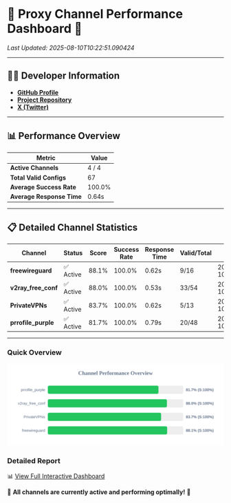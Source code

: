 # 🌟 Proxy Channel Performance Dashboard 🌟

_Last Updated: 2025-08-10T10:22:51.090424_

---

## 👩‍💻 Developer Information

- **[GitHub Profile](https://github.com/4n0nymou3)**  
- **[Project Repository](https://github.com/4n0nymou3/multi-proxy-config-fetcher)**  
- **[X (Twitter)](https://x.com/4n0nymou3)**  

---

## 📊 Performance Overview

| Metric                | Value       |
|-----------------------|-------------|
| **Active Channels**   | 4 / 4       |
| **Total Valid Configs** | 67          |
| **Average Success Rate** | 100.0%      |
| **Average Response Time** | 0.64s       |

---

## 📋 Detailed Channel Statistics

| Channel          | Status     | Score  | Success Rate | Response Time | Valid/Total | Last Success               |
|------------------|------------|--------|--------------|---------------|-------------|----------------------------|
| **freewireguard**  | ✅ Active  | 88.1%  | 100.0% | 0.62s         | 9/16       | 2025-08-10T10:22:51.088606 |
| **v2ray_free_conf**  | ✅ Active  | 88.0%  | 100.0% | 0.53s         | 33/54       | 2025-08-10T10:22:49.779975 |
| **PrivateVPNs**  | ✅ Active  | 83.7%  | 100.0% | 0.62s         | 5/13       | 2025-08-10T10:22:50.443684 |
| **prrofile_purple**  | ✅ Active  | 81.7%  | 100.0% | 0.79s         | 20/48       | 2025-08-10T10:22:49.158805 |

---

### Quick Overview
<div align="center">
  <a href="https://raw.githubusercontent.com/nullluser/NullRepo/refs/heads/main/assets/channel_stats_chart.svg">
    <img src="https://raw.githubusercontent.com/nullluser/NullRepo/refs/heads/main/assets/channel_stats_chart.svg" alt="Source Performance Statistics" width="800">
  </a>
</div>

### Detailed Report
📊 [View Full Interactive Dashboard](https://htmlpreview.github.io/?https://github.com/nullluser/NullRepo/blob/main/assets/performance_report.html)

🎉 **All channels are currently active and performing optimally!** 🎉
